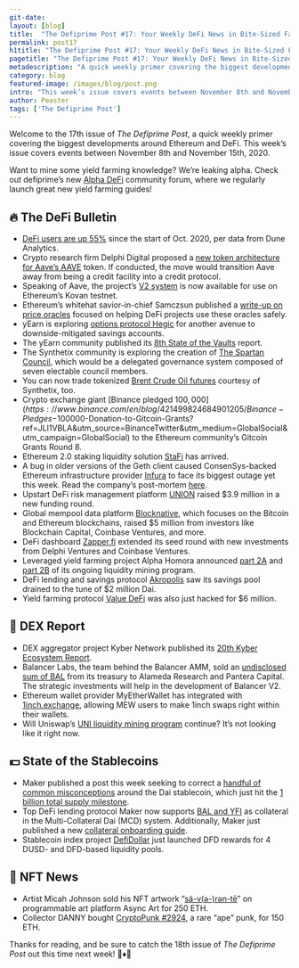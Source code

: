 ```yaml
---
git-date:
layout: [blog]
title:  "The Defiprime Post #17: Your Weekly DeFi News in Bite-Sized Fashion"
permalink: post17
h1title: "The Defiprime Post #17: Your Weekly DeFi News in Bite-Sized Fashion"
pagetitle: "The Defiprime Post #17: Your Weekly DeFi News in Bite-Sized Fashion"
metadescription: "A quick weekly primer covering the biggest developments around Ethereum and DeFi. This week’s issue covers events between November 8th and November 15th, 2020"
category: blog
featured-image: /images/blog/post.png
intro: "This week’s issue covers events between November 8th and November 15th, 2020"
author: Peaster
tags: ['The Defiprime Post']
---
```

Welcome to the 17th issue of _The Defiprime Post_, a quick weekly primer covering the biggest developments around Ethereum and DeFi. This week’s issue covers events between November 8th and November 15th, 2020.

Want to mine some yield farming knowledge? We’re leaking alpha. Check out defiprime’s new [Alpha DeFi](https://alpha.defiprime.com/c/yield-farming/6) community forum, where we regularly launch great new yield farming guides!


## 🔥 The DeFi Bulletin

*   [DeFi users are up 55%](https://cointelegraph.com/news/defi-the-odds-total-user-numbers-up-55-in-just-six-weeks?utm_source=Telegram&utm_medium=social) since the start of Oct. 2020, per data from Dune Analytics. 
*   Crypto research firm Delphi Digital proposed a [new token architecture for Aave’s AAVE](https://www.delphidigital.io/reports/towards-aave-as-a-credit-protocol-tranching-risk-to-enable-greater-capital-efficiency-innovation-and-robustness/) token. If conducted, the move would transition Aave away from being a credit facility into a credit protocol. 
*   Speaking of Aave, the project’s [V2 system](https://medium.com/aave/aave-v2-is-available-on-public-testnet-dc13e3dca2b) is now available for use on Ethereum’s Kovan testnet. 
*   Ethereum’s whitehat savior-in-chief Samczsun published a [write-up on price oracles](https://samczsun.com/so-you-want-to-use-a-price-oracle/) focused on helping DeFi projects use these oracles safely. 
*   yEarn is exploring [options protocol Hegic](https://medium.com/iearn/yearn-finance-x-hegic-binary-options-351dcad96d01) for another avenue to downside-mitigated savings accounts. 
*   The yEarn community published its [8th State of the Vaults](https://medium.com/yearn-state-of-the-vaults/yearn-state-of-the-vaults-8-ba7a80f1967d) report. 
*   The Synthetix community is exploring the creation of [The Spartan Council](https://blog.synthetix.io/spartan-council-proposal/), which would be a delegated governance system composed of seven electable council members. 
*   You can now trade tokenized [Brent Crude Oil futures](https://www.coindesk.com/brent-crude-oil-futures-defi-exchange-synthetix) courtesy of Synthetix, too. 
*   Crypto exchange giant [Binance pledged $100,000](https://www.binance.com/en/blog/421499824684901205/Binance-Pledges-$100000-Donation-to-Gitcoin-Grants?ref=JLI1VBLA&utm_source=BinanceTwitter&utm_medium=GlobalSocial&utm_campaign=GlobalSocial) to the Ethereum community’s Gitcoin Grants Round 8. 
*   Ethereum 2.0 staking liquidity solution [StaFi](https://medium.com/stafi/official-release-of-stafi-staking-liquidity-solution-for-ethereum-2-0-8f1557763cfd) has arrived. 
*   A bug in older versions of the Geth client caused ConsenSys-backed Ethereum infrastructure provider [Infura](https://rekt.ghost.io/infura-issue-of-consensus/) to face its biggest outage yet this week. Read the company’s post-mortem [here](https://blog.infura.io/infura-mainnet-outage-post-mortem-2020-11-11/). 
*   Upstart DeFi risk management platform [UNION](https://medium.com/union-finance-updates-ideas/union-raises-3-9m-to-build-open-financial-technology-stack-risk-management-platform-c127e8579f8e) raised $3.9 million in a new funding round. 
*   Global mempool data platform [Blocknative](https://www.blocknative.com/blog/seed-financing), which focuses on the Bitcoin and Ethereum blockchains, raised $5 million from investors like Blockchain Capital, Coinbase Ventures, and more. 
*   DeFi dashboard [Zapper.fi](https://medium.com/zapper-protocol/zapper-receives-investment-from-coinbase-ventures-and-delphi-digital-4c7a0be99f58) extended its seed round with new investments from Delphi Ventures and Coinbase Ventures. 
*   Leveraged yield farming project Alpha Homora announced [part 2A](https://blog.alphafinance.io/alpha-homora-announces-liquidity-mining-part-2a/) and [part 2B](https://blog.alphafinance.io/alpha-homora-announces-liquidity-mining-part-2b-called-trading-volume-mining/) of its ongoing liquidity mining program. 
*   DeFi lending and savings protocol [Akropolis](https://delphi.akropolis.io/statement) saw its savings pool drained to the tune of $2 million Dai. 
*   Yield farming protocol [Value DeFi](https://twitter.com/sawinyh/status/1327664320168087552) was also just hacked for $6 million. 


## 💱 DEX Report

*   DEX aggregator project Kyber Network published its [20th Kyber Ecosystem Report](https://blog.kyber.network/kyber-ecosystem-report-october-2020-6c8718d40a9f).
*   Balancer Labs, the team behind the Balancer AMM, sold an [undisclosed sum of BAL](https://medium.com/balancer-protocol/pantera-capital-and-alameda-research-invest-in-balancer-to-accelerate-growth-of-programmable-faae530649be) from its treasury to Alameda Research and Pantera Capital. The strategic investments will help in the development of Balancer V2. 
*   Ethereum wallet provider MyEtherWallet has integrated with [1inch.exchange](https://1inch-exchange.medium.com/1inch-integrates-with-myetherwallet-3fead7c6e4f9), allowing MEW users to make 1inch swaps right within their wallets. 
*   Will Uniswap’s [UNI liquidity mining program](https://vault.substack.com/p/will-uni-liquidity-mining-continue) continue? It’s not looking like it right now. 


## 💵 State of the Stablecoins

*   Maker published a post this week seeking to correct a [handful of common misconceptions](https://blog.makerdao.com/busting-makerdao-myths-seven-misconceptions-about-dai/) around the Dai stablecoin, which just hit the [1 billion total supply milestone](https://blog.makerdao.com/zero-to-one-billion-dai-five-years-of-growth-for-makerdao/).
*   Top DeFi lending protocol Maker now supports [BAL and YFI](https://twitter.com/MakerDAO/status/1326998585230065664) as collateral in the Multi-Collateral Dai (MCD) system. Additionally, Maker just published a new [collateral onboarding guide](https://collateral.makerdao.com/). 
*   Stablecoin index project [DefiDollar](https://twitter.com/defidollar/status/1326804568768917504) just launched DFD rewards for 4 DUSD- and DFD-based liquidity pools. 


## 💎 NFT News

*   Artist Micah Johnson sold his NFT artwork “[sä-v(ə-)rən-tē](https://async.art/art/master/0xb6dae651468e9593e4581705a09c10a76ac1e0c8-786)” on programmable art platform Async Art for 250 ETH. 
*   Collector DANNY bought [CryptoPunk #2924](https://twitter.com/larvalabs/status/1327448999192879104), a rare “ape” punk, for 150 ETH. 


Thanks for reading, and be sure to catch the 18th issue of _The Defiprime Post_ out this time next week! 👋♦️👋